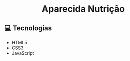 <h1 align="center"> Aparecida Nutrição </h1>

:computer: Tecnologias
------------
- HTML5
- CSS3
- JavaScript
